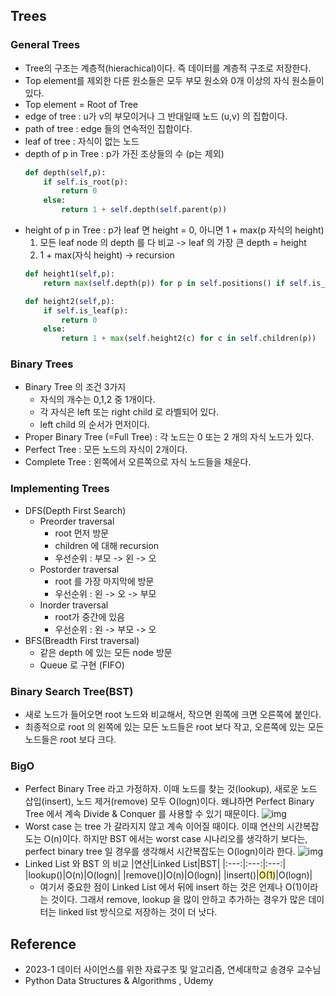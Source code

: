 ## Trees

### General Trees
- Tree의 구조는 계층적(hierachical)이다. 즉 데이터를 계층적 구조로 저장한다.
- Top element를 제외한 다른 원소들은 모두 부모 원소와 0개 이상의 자식 원소들이 있다. 
- Top element = Root of Tree
- edge of tree : u가 v의 부모이거나 그 반대일때 노드 (u,v) 의 집합이다.
- path of tree : edge 들의 연속적인 집합이다. 
- leaf of tree : 자식이 없는 노드
- depth of p in Tree : p가 가진 조상들의 수 (p는 제외)
    ```python
    def depth(self,p):
        if self.is_root(p):
            return 0
        else:
            return 1 + self.depth(self.parent(p))
    ```
- height of p in Tree : p가 leaf 면 height = 0, 아니면 1 + max(p 자식의 height)
    1. 모든 leaf node 의 depth 를 다 비교 -> leaf 의 가장 큰 depth = height
    2. 1 + max(자식 height) -> recursion
    ```python
    def height1(self,p):
        return max(self.depth(p)) for p in self.positions() if self.is_leaf(p)

    def height2(self,p):
        if self.is_leaf(p):
            return 0 
        else:
            return 1 + max(self.height2(c) for c in self.children(p)) 
    ```
### Binary Trees
- Binary Tree 의 조건 3가지
  - 자식의 개수는 0,1,2 중 1개이다.
  - 각 자식은 left 또는 right child 로 라벨되어 있다.
  - left child 의 순서가 먼저이다.
- Proper Binary Tree (=Full Tree) : 각 노드는 0 또는 2 개의 자식 노드가 있다.
- Perfect Tree : 모든 노드의 자식이 2개이다.
- Complete Tree : 왼쪽에서 오른쪽으로 자식 노드들을 채운다. 

### Implementing Trees
- DFS(Depth First Search)
  - Preorder traversal
    - root 먼저 방문
    - children 에 대해 recursion
    - 우선순위 : 부모 -> 왼 -> 오
  - Postorder traversal
    - root 를 가장 마지막에 방문
    - 우선순위 : 왼 -> 오 -> 부모
  - Inorder traversal
    - root가 중간에 있음
    - 우선순위 : 왼 -> 부모 -> 오
- BFS(Breadth First traversal)
  - 같은 depth 에 있는 모든 node 방문
  - Queue 로 구현 (FIFO)

### Binary Search Tree(BST)
- 새로 노드가 들어오면 root 노드와 비교해서, 작으면 왼쪽에 크면 오른쪽에 붙인다.
- 최종적으로 root 의 왼쪽에 있는 모든 노드들은 root 보다 작고, 오른쪽에 있는 모든 노드들은 root 보다 크다.

### BigO
- Perfect Binary Tree 라고 가정하자. 이때 노드를 찾는 것(lookup), 새로운 노드 삽입(insert), 노드 제거(remove) 모두 O(logn)이다. 왜냐하면 Perfect Binary Tree 에서 계속 Divide & Conquer 를 사용할 수 있기 때문이다. 
    ![img](https://github.com/ddoddii/ddoddii.github.io/assets/95014836/dea2c9a6-5e7a-403b-b055-35eef083808c)
- Worst case 는 tree 가 갈라지지 않고 계속 이어질 때이다. 이때 연산의 시간복잡도는 O(n)이다. 하지만 BST 에서는 worst case 시나리오를 생각하기 보다는, perfect binary tree 일 경우를 생각해서 시간복잡도는 O(logn)이라 한다. 
    ![img](https://github.com/ddoddii/ddoddii.github.io/assets/95014836/99e1f2e5-874c-447f-a3a4-aa56647ed298)
- Linked List 와 BST 의 비교 
    |연산|Linked List|BST|
    |:---:|:---:|:---:|
    |lookup()|O(n)|O(logn)|
    |remove()|O(n)|O(logn)|
    |insert()|<span style="background-color: #FFF59D">O(1)</span>|O(logn)|
    - 여기서 중요한 점이 Linked List 에서 뒤에 insert 하는 것은 언제나 O(1)이라는 것이다. 그래서 remove, lookup 을 많이 안하고 추가하는 경우가 많은 데이터는 linked list 방식으로 저장하는 것이 더 낫다. 
## Reference
- 2023-1 데이터 사이언스를 위한 자료구조 및 알고리즘, 연세대학교 송경우 교수님
- Python Data Structures & Algorithms , Udemy